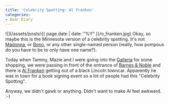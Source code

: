 ```yaml
---
title: 'Celebrity Spotting: Al Franken'
categories:
- Dear Diary
---
```


![](/assets/posts/{{ page.date | date: "%Y" }}/o_franken.jpg)
Okay, so maybe this is the Minnesota version of a celebrity spotting. It's not [Madonna](http://www.madonna.com/), or [Bono](http://www.bonoonline.com/), or any other single-named person (really, how pompous do you have to be to only have one name?).

Today when Tammy, Mazie and I were going into the [Galleria](http://www.galleriaedina.com/) for some shopping, we were passing in front of the entrance of [Barnes & Noble](http://www.bn.com/) and there is [Al Franken](http://www.alfrankenweb.com/) getting out of a black Lincoln towncar. Apparently he was in town for a book signing event so a lot of people had this "Celebrity Spotting".

Anyway, we didn't gawk or anything. Didn't want to make Al feel awkward. :-)
